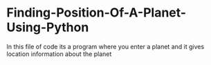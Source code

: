 # Finding-Position-Of-A-Planet-Using-Python
In this file of code its a program where you enter a planet and it gives location information about the planet
